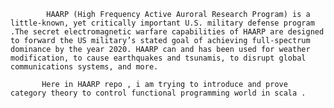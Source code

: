             HAARP (High Frequency Active Auroral Research Program) is a little-known, yet critically important U.S. military defense program .The secret electromagnetic warfare capabilities of HAARP are designed to forward the US military’s stated goal of achieving full-spectrum dominance by the year 2020. HAARP can and has been used for weather modification, to cause earthquakes and tsunamis, to disrupt global communications systems, and more.

           Here in HAARP repo , i am trying to introduce and prove category theory to control functional programming world in scala . 

